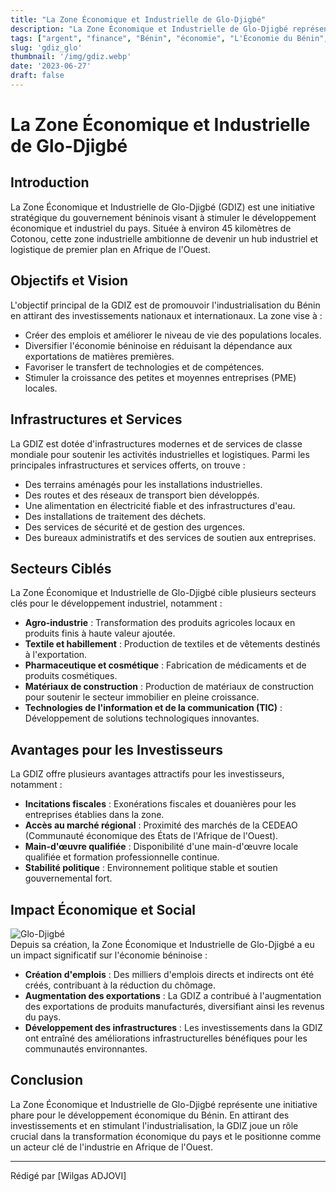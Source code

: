 ```yaml
---
title: "La Zone Économique et Industrielle de Glo-Djigbé"
description: "La Zone Économique et Industrielle de Glo-Djigbé représente une initiative phare pour le développement économique du Bénin."
tags: ["argent", "finance", "Bénin", "économie", "L'Économie du Bénin", "Zone Économique et Industrielle de Glo-Djigbé", "Glo-Djigbé", "GDIZ", "industriel et logistique", "commerce"]
slug: 'gdiz_glo'
thumbnail: '/img/gdiz.webp'
date: '2023-06-27'
draft: false
---
```


# La Zone Économique et Industrielle de Glo-Djigbé

## Introduction

La Zone Économique et Industrielle de Glo-Djigbé (GDIZ) est une initiative stratégique du gouvernement béninois visant à stimuler le développement économique et industriel du pays. Située à environ 45 kilomètres de Cotonou, cette zone industrielle ambitionne de devenir un hub industriel et logistique de premier plan en Afrique de l'Ouest.

## Objectifs et Vision

L'objectif principal de la GDIZ est de promouvoir l'industrialisation du Bénin en attirant des investissements nationaux et internationaux. La zone vise à :

- Créer des emplois et améliorer le niveau de vie des populations locales.
- Diversifier l'économie béninoise en réduisant la dépendance aux exportations de matières premières.
- Favoriser le transfert de technologies et de compétences.
- Stimuler la croissance des petites et moyennes entreprises (PME) locales.

## Infrastructures et Services

La GDIZ est dotée d'infrastructures modernes et de services de classe mondiale pour soutenir les activités industrielles et logistiques. Parmi les principales infrastructures et services offerts, on trouve :

- Des terrains aménagés pour les installations industrielles.
- Des routes et des réseaux de transport bien développés.
- Une alimentation en électricité fiable et des infrastructures d'eau.
- Des installations de traitement des déchets.
- Des services de sécurité et de gestion des urgences.
- Des bureaux administratifs et des services de soutien aux entreprises.

## Secteurs Ciblés

La Zone Économique et Industrielle de Glo-Djigbé cible plusieurs secteurs clés pour le développement industriel, notamment :

- **Agro-industrie** : Transformation des produits agricoles locaux en produits finis à haute valeur ajoutée.
- **Textile et habillement** : Production de textiles et de vêtements destinés à l'exportation.
- **Pharmaceutique et cosmétique** : Fabrication de médicaments et de produits cosmétiques.
- **Matériaux de construction** : Production de matériaux de construction pour soutenir le secteur immobilier en pleine croissance.
- **Technologies de l'information et de la communication (TIC)** : Développement de solutions technologiques innovantes.

## Avantages pour les Investisseurs

La GDIZ offre plusieurs avantages attractifs pour les investisseurs, notamment :

- **Incitations fiscales** : Exonérations fiscales et douanières pour les entreprises établies dans la zone.
- **Accès au marché régional** : Proximité des marchés de la CEDEAO (Communauté économique des États de l'Afrique de l'Ouest).
- **Main-d'œuvre qualifiée** : Disponibilité d'une main-d'œuvre locale qualifiée et formation professionnelle continue.
- **Stabilité politique** : Environnement politique stable et soutien gouvernemental fort.

## Impact Économique et Social

<div class="flex justify-center my-8">
  <img src="/img/emploi_gdiz.webp" alt="Glo-Djigbé" class="w-[100%] object-cover "/>
</div>
Depuis sa création, la Zone Économique et Industrielle de Glo-Djigbé a eu un impact significatif sur l'économie béninoise :

- **Création d'emplois** : Des milliers d'emplois directs et indirects ont été créés, contribuant à la réduction du chômage.
- **Augmentation des exportations** : La GDIZ a contribué à l'augmentation des exportations de produits manufacturés, diversifiant ainsi les revenus du pays.
- **Développement des infrastructures** : Les investissements dans la GDIZ ont entraîné des améliorations infrastructurelles bénéfiques pour les communautés environnantes.

## Conclusion

La Zone Économique et Industrielle de Glo-Djigbé représente une initiative phare pour le développement économique du Bénin. En attirant des investissements et en stimulant l'industrialisation, la GDIZ joue un rôle crucial dans la transformation économique du pays et le positionne comme un acteur clé de l'industrie en Afrique de l'Ouest.

---

Rédigé par [Wilgas ADJOVI]
